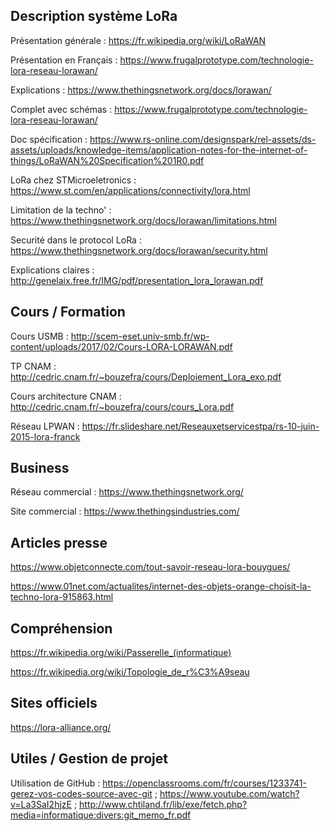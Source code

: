 ## Description système LoRa

Présentation générale : https://fr.wikipedia.org/wiki/LoRaWAN

Présentation en Français : https://www.frugalprototype.com/technologie-lora-reseau-lorawan/

Explications : https://www.thethingsnetwork.org/docs/lorawan/

Complet avec schémas : https://www.frugalprototype.com/technologie-lora-reseau-lorawan/

Doc spécification : https://www.rs-online.com/designspark/rel-assets/ds-assets/uploads/knowledge-items/application-notes-for-the-internet-of-things/LoRaWAN%20Specification%201R0.pdf

LoRa chez STMicroeletronics : https://www.st.com/en/applications/connectivity/lora.html

Limitation de la techno' : https://www.thethingsnetwork.org/docs/lorawan/limitations.html

Securité dans le protocol LoRa : https://www.thethingsnetwork.org/docs/lorawan/security.html

Explications claires : http://genelaix.free.fr/IMG/pdf/presentation_lora_lorawan.pdf


## Cours / Formation

Cours USMB : http://scem-eset.univ-smb.fr/wp-content/uploads/2017/02/Cours-LORA-LORAWAN.pdf

TP CNAM : http://cedric.cnam.fr/~bouzefra/cours/Deploiement_Lora_exo.pdf

Cours architecture CNAM : http://cedric.cnam.fr/~bouzefra/cours/cours_Lora.pdf

Réseau LPWAN : https://fr.slideshare.net/Reseauxetservicestpa/rs-10-juin-2015-lora-franck


## Business

Réseau commercial : https://www.thethingsnetwork.org/

Site commercial : https://www.thethingsindustries.com/


## Articles presse

https://www.objetconnecte.com/tout-savoir-reseau-lora-bouygues/

https://www.01net.com/actualites/internet-des-objets-orange-choisit-la-techno-lora-915863.html


## Compréhension 

https://fr.wikipedia.org/wiki/Passerelle_(informatique)

https://fr.wikipedia.org/wiki/Topologie_de_r%C3%A9seau

## Sites officiels

https://lora-alliance.org/


## Utiles / Gestion de projet

Utilisation de GitHub : https://openclassrooms.com/fr/courses/1233741-gerez-vos-codes-source-avec-git ; https://www.youtube.com/watch?v=La3SaI2hjzE ; http://www.chtiland.fr/lib/exe/fetch.php?media=informatique:divers:git_memo_fr.pdf
